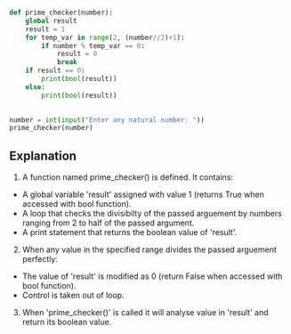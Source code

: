 
```python

def prime_checker(number):
    global result                               
    result = 1
    for temp_var in range(2, (number//2)+1):    
        if number % temp_var == 0:
            result = 0                          
            break
    if result == 0:
        print(bool(result))                     
    else:
        print(bool(result))

        
number = int(input("Enter any natural number: "))
prime_checker(number)
```




## Explanation

1. A function named prime_checker() is defined. It contains: 
  *  A global variable 'result' assigned with value 1 (returns True when accessed with bool function).
  *  A loop that checks the divisibilty of the passed arguement by numbers ranging from 2 to half of the passed argument.
  *  A print statement that returns the boolean value of 'result'.

2. When any value in the specified range divides the passed arguement perfectly:
  *  The value of 'result' is modified as 0 (return False when accessed with bool function).
  *  Control is taken out of loop.

3. When 'prime_checker()' is called it will analyse value in 'result' and return its boolean value.
